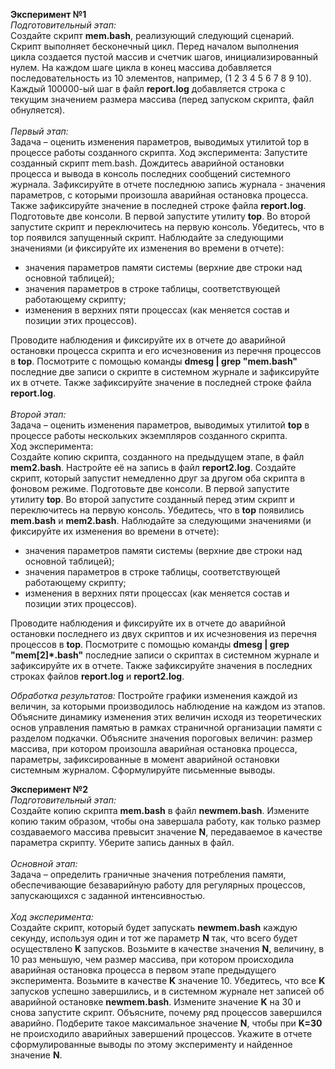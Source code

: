 **Эксперимент №1** <br>
_Подготовительный этап:_ <br>
Создайте скрипт **mem.bash**, реализующий следующий сценарий. Скрипт выполняет бесконечный цикл. Перед началом выполнения цикла создается пустой массив и счетчик шагов, инициализированный нулем. На каждом шаге цикла в конец массива добавляется последовательность из 10 элементов, например, (1 2 3 4 5 6 7 8 9 10). Каждый 100000-ый шаг в файл **report.log** добавляется строка с текущим значением размера массива (перед запуском скрипта, файл обнуляется).
<br><br>_Первый этап:_<br>
Задача – оценить изменения параметров, выводимых утилитой top в процессе работы созданного скрипта. Ход эксперимента:
Запустите созданный скрипт mem.bash. Дождитесь аварийной остановки процесса и вывода в консоль последних сообщений системного журнала. Зафиксируйте в отчете последнюю запись журнала - значения параметров, с которыми произошла аварийная остановка процесса. Также зафиксируйте значение в последней строке файла **report.log**.<br>
Подготовьте две консоли. В первой запустите утилиту **top**. Во второй запустите скрипт и переключитесь на первую консоль. Убедитесь, что в top появился запущенный скрипт. Наблюдайте за следующими значениями (и фиксируйте их изменения во времени в отчете):
+ значения параметров памяти системы (верхние две строки над основной таблицей);
+ значения параметров в строке таблицы, соответствующей работающему скрипту;
+ изменения в верхних пяти процессах (как меняется состав и позиции этих процессов).

Проводите наблюдения и фиксируйте их в отчете до аварийной остановки процесса скрипта и его исчезновения из перечня процессов в **top**.
Посмотрите с помощью команды **dmesg | grep "mem.bash"** последние две записи о скрипте в системном журнале и зафиксируйте их в отчете. Также зафиксируйте значение в последней строке файла **report.log**.
<br><br>_Второй этап:_<br>
Задача – оценить изменения параметров, выводимых утилитой **top** в процессе работы нескольких экземпляров созданного скрипта.
<br>Ход эксперимента:<br>
Создайте копию скрипта, созданного на предыдущем этапе, в файл **mem2.bash**. Настройте её на запись в файл **report2.log**. Создайте скрипт, который запустит немедленно друг за другом оба скрипта в фоновом режиме. 
Подготовьте две консоли. В первой запустите утилиту **top**. Во второй запустите созданный перед этим скрипт и переключитесь на первую консоль. Убедитесь, что в **top** появились **mem.bash** и **mem2.bash**. Наблюдайте за следующими значениями (и фиксируйте их изменения во времени в отчете):
+ значения параметров памяти системы (верхние две строки над основной таблицей);
+ значения параметров в строке таблицы, соответствующей работающему скрипту;
+ изменения в верхних пяти процессах (как меняется состав и позиции этих процессов).

Проводите наблюдения и фиксируйте их в отчете до аварийной остановки последнего из двух скриптов и их исчезновения из перечня процессов в **top**.
Посмотрите с помощью команды **dmesg | grep "mem[2]*.bash"** последние записи о скриптах в системном журнале и зафиксируйте их в отчете. Также зафиксируйте значения в последних строках файлов **report.log** и **report2.log**.

_Обработка результатов:_
Постройте графики изменения каждой из величин, за которыми производилось наблюдение на каждом из этапов. Объясните динамику изменения этих величин исходя из теоретических основ управления памятью в рамках страничной организации памяти с разделом подкачки. Объясните значения пороговых величин: размер массива, при котором произошла аварийная остановка процесса, параметры, зафиксированные в момент аварийной остановки системным журналом. Сформулируйте письменные выводы.

**Эксперимент №2** <br>
_Подготовительный этап:_ <br>
Создайте копию скрипта **mem.bash** в файл **newmem.bash**. Измените копию таким образом, чтобы она завершала работу, как только размер создаваемого массива превысит значение **N**, передаваемое в качестве параметра скрипту. Уберите запись данных в файл.
<br><br>_Основной этап:_<br>
Задача – определить граничные значения потребления памяти, обеспечивающие безаварийную работу для регулярных процессов, запускающихся с заданной интенсивностью.
<br><br>_Ход эксперимента:_<br>
Создайте скрипт, который будет запускать **newmem.bash** каждую секунду, используя один и тот же параметр **N** так, что всего будет осуществлено **K** запусков.
Возьмите в качестве значения **N**, величину, в 10 раз меньшую, чем размер массива, при котором происходила аварийная остановка процесса в первом этапе предыдущего эксперимента. Возьмите в качестве **K** значение 10. Убедитесь, что все **K** запусков успешно завершились, и в системном журнале нет записей об аварийной остановке **newmem.bash**.
Измените значение **K** на 30 и снова запустите скрипт. Объясните, почему ряд процессов завершился аварийно. Подберите такое максимальное значение **N**, чтобы при **K=30** не происходило аварийных завершений процессов. Укажите в отчете сформулированные выводы по этому эксперименту и найденное значение **N**.
